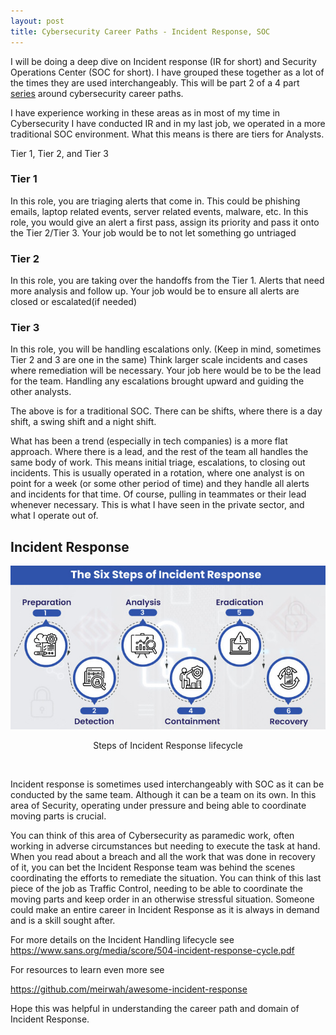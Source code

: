 ```yaml
---
layout: post
title: Cybersecurity Career Paths - Incident Response, SOC
---
```


I will be doing a deep dive on Incident response (IR for short) and Security Operations Center (SOC for short). I have grouped these together as a lot of the times they are used interchangeably. This will be part 2 of a 4 part [series](2022-02-17-eighteenth_post.md) around cybersecurity career paths.

I have experience working in these areas as in most of my time in Cybersecurity I have conducted IR and in my last job, we operated in a more traditional SOC environment. What this means is there are tiers for Analysts.

Tier 1, Tier 2, and Tier 3
<br>

### Tier 1

In this role, you are triaging alerts that come in. This could be phishing emails, laptop related events, server related events, malware, etc. In this role, you would give an alert a first pass, assign its priority and pass it onto the Tier 2/Tier 3. Your job would be to not let something go untriaged


### Tier 2

In this role, you are taking over the handoffs from the Tier 1. Alerts that need more analysis and follow up. Your job would be to ensure all alerts are closed or escalated(if needed)

### Tier 3

In this role, you will be handling escalations only. (Keep in mind, sometimes Tier 2 and 3 are one in the same) Think larger scale incidents and cases where remediation will be necessary. Your job here would be to be the lead for the team. Handling any escalations brought upward and guiding the other analysts.

The above is for a traditional SOC. There can be shifts, where there is a day shift, a swing shift and a night shift.

What has been a trend (especially in tech companies) is a more flat approach. Where there is a lead, and the rest of the team all handles the same body of work. This means initial triage, escalations, to closing out incidents. This is usually operated in a rotation, where one analyst is on point for a week (or some other period of time) and they handle all alerts and incidents for that time. Of course, pulling in teammates or their lead whenever necessary. This is what I have seen in the private sector, and what I operate out of.


## Incident Response

![Incident Response](/images/incident-response.jpeg)
<p align = "center">
Steps of Incident Response lifecycle
</p>
<br>


Incident response is sometimes used interchangeably with SOC as it can be conducted by the same team. Although it can be a team on its own. In this area of Security, operating under pressure and being able to coordinate moving parts is crucial.

You can think of this area of Cybersecurity as paramedic work, often working in adverse circumstances but needing to execute the task at hand. When you read about a breach and all the work that was done in recovery of it, you can bet the Incident Response team was behind the scenes coordinating the efforts to remediate the situation. You can think of this last piece of the job as Traffic Control, needing to be able to coordinate the moving parts and keep order in an otherwise stressful situation. Someone could make an entire career in Incident Response as it is always in demand and is a skill sought after.

For more details on the Incident Handling lifecycle see
<https://www.sans.org/media/score/504-incident-response-cycle.pdf>
<br>

For resources to learn even more see

<https://github.com/meirwah/awesome-incident-response>
<br>

Hope this was helpful in understanding the career path and domain of Incident Response.
